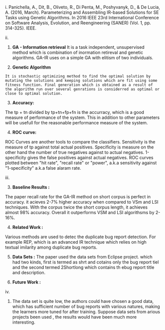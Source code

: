 i. Panichella, A., Dit, B., Oliveto, R., Di Penta, M., Poshyvanyk, D., & De Lucia, A. (2016, March). Parameterizing and Assembling IR-based Solutions for SE Tasks using Genetic Algorithms. In 2016 IEEE 23rd International Conference on Software Analysis, Evolution, and Reengineering (SANER) (Vol. 1, pp. 314-325). IEEE.

ii.
   1. **GA - Information retrieval** 
   It is a task independent, unsupervised method which is combination of inormation retireval and genetic algorithms. GA-IR uses on a simple GA with elitism of two individuals.
   
   2. **Genetic Algorithm**

    It is stochastic optimizing method to find the optimal solution by mutating the solutions and keeping solutions which are fit using some fitness function. Final generation which is obtained as a result of the algorithm run over several genrations is considerred as optimal or close to optimal solution.

   3. **Accuracy:**

   The tp + tn divided by tp+tn+fp+fn is the accurracy, which is a good measure of performance of the system. This in addition to other parameters will be usefull for the reasonable performance measure of the system.

   4. **ROC curve:**

   ROC Curves are another tools to compare the classifiers. Sensitivity is the measure of tp against total actual positives.  Specificity is measure on the other hand the number of true negatives against to actual negatives. 1-specificity gives the false positives against actual negatives. ROC curves  plotted between "hit rate", "recall rate" or "power", a.k.a sensitivity against "1-specificity" a.k.a false alaram rate. 
   
iii.
  
   3. **Baseline Results :**
   
   The paper recall rate for the GA-IR method on short corpus is perfect in accuracy. it acieves 2-7% higher accuracy when compared to VSm and LSI techniques. With the corpus twice the short corpus length, it achieves almost 98% accuracy. Overall it outperforms VSM and LSI algorithsms by 2-16%.
   
   4. **Related Work :**
   
   Various methods are used to detec the duplicate bug report detection. For example REP, which is an advanced IR technique which relies  on high textual imilarity among duplicate bug reports.

   5. **Data Sets :**
   The paper used the data sets from Eclipse project.  which had two kinds, first is termed as shrt and cotains only the bug report tiel and the second termed 2Shortlong which contains th ebug report title and description.

   6. **Future Work :**

iv.
  1. The data set is quite low, the authors  could have chosen a good data, which has sufficient number of bug reports with various natures, making the learners more tuned for after training. Suppose data sets from arious projects been used , the results would have been much more interesting. 
